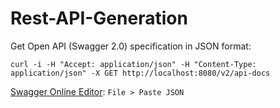 # Rest-API-Generation

Get Open API (Swagger 2.0) specification in JSON format:

`curl -i -H "Accept: application/json" -H "Content-Type: application/json" -X GET http://localhost:8080/v2/api-docs`

[Swagger Online Editor](http://editor.swagger.io/#!/): `File > Paste JSON`